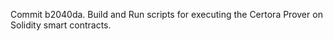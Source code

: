 Commit b2040da.                    Build and Run scripts for executing the Certora Prover on Solidity smart contracts.
